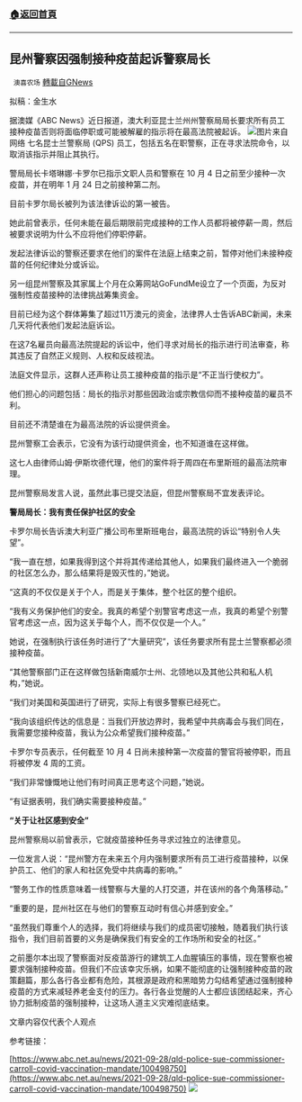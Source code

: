 ###  [:house:返回首頁](https://github.com/ourhimalayas/txt)
---


## 昆州警察因强制接种疫苗起诉警察局长
` 澳喜农场` [轉載自GNews](https://gnews.org/zh-hans/1565939/)

拟稿：金生水

据澳媒《ABC News》近日报道，澳大利亚昆士兰州州警察局局长要求所有员工接种疫苗否则将面临停职或可能被解雇的指示将在最高法院被起诉。
![](https://assets.gnews.org/wp-content/uploads/2021/09/16330584951.png)图片来自网络
七名昆士兰警察局 (QPS) 员工，包括五名在职警察，正在寻求法院命令，以取消该指示并阻止其执行。

警局局长卡塔琳娜·卡罗尔已指示文职人员和警察在 10 月 4 日之前至少接种一次疫苗，并在明年 1 月 24 日之前接种第二剂。

目前卡罗尔局长被列为该法律诉讼的第一被告。

她此前曾表示，任何未能在最后期限前完成接种的工作人员都将被停薪一周，然后被要求说明为什么不应将他们停职停薪。

发起法律诉讼的警察还要求在他们的案件在法庭上结束之前，暂停对他们未接种疫苗的任何纪律处分或诉讼。

另一组昆州警察及其家属上个月在众筹网站GoFundMe设立了一个页面，为反对强制性疫苗接种的法律挑战筹集资金。

目前已经为这个群体筹集了超过11万澳元的资金，法律界人士告诉ABC新闻，未来几天将代表他们发起法庭诉讼。

在这7名雇员向最高法院提起的诉讼中，他们寻求对局长的指示进行司法审查，称其违反了自然正义规则、人权和反歧视法。

法庭文件显示，这群人还声称让员工接种疫苗的指示是“不正当行使权力”。

他们担心的问题包括：局长的指示对那些因政治或宗教信仰而不接种疫苗的雇员不利。

目前还不清楚谁在为最高法院的诉讼提供资金。

昆州警察工会表示，它没有为该行动提供资金，也不知道谁在这样做。

这七人由律师山姆·伊斯坎德代理，他们的案件将于周四在布里斯班的最高法院审理。

昆州警察局发言人说，虽然此事已提交法庭，但昆州警察局不宜发表评论。

**警局局长：我有责任保护社区的安全**

卡罗尔局长告诉澳大利亚广播公司布里斯班电台，最高法院的诉讼“特别令人失望”。

“我一直在想，如果我得到这个并将其传递给其他人，如果我们最终进入一个脆弱的社区怎么办，那么结果将是毁灭性的，”她说。

“这真的不仅仅是关于个人，而是关于集体，整个社区的整个组织。

“我有义务保护他们的安全。我真的希望个别警官考虑这一点，我真的希望个别警官考虑这一点，因为这关乎每个人，而不仅仅是一个人。”

她说，在强制执行该任务时进行了“大量研究”，该任务要求所有昆士兰警察都必须接种疫苗。

“其他警察部门正在这样做包括新南威尔士州、北领地以及其他公共和私人机构，”她说。

“我们对美国和英国进行了研究，实际上有很多警察已经死亡。

“我向该组织传达的信息是：当我们开放边界时，我希望中共病毒会与我们同在，我需要您接种疫苗，我认为公众希望我们接种疫苗。”

卡罗尔专员表示，任何截至 10 月 4 日尚未接种第一次疫苗的警官将被停职，而且将被停发 4 周的工资。

“我们非常慷慨地让他们有时间真正思考这个问题，”她说。

“有证据表明，我们确实需要接种疫苗。”

**“关于让社区感到安全”**

昆州警察局以前曾表示，它就疫苗接种任务寻求过独立的法律意见。

一位发言人说：“昆州警方在未来五个月内强制要求所有员工进行疫苗接种，以保护员工、他们的家人和社区免受中共病毒的影响。”

“警务工作的性质意味着一线警察与大量的人打交道，并在该州的各个角落移动。”

“重要的是，昆州社区在与他们的警察互动时有信心并感到安全。”

“虽然我们尊重个人的选择，我们将继续与我们的成员密切接触，随着我们执行该指令，我们目前首要的义务是确保我们有安全的工作场所和安全的社区。”

之前墨尔本出现了警察面对反疫苗游行的建筑工人血腥镇压的事情，现在警察也被要求强制接种疫苗。但我们不应该幸灾乐祸，如果不能彻底的让强制接种疫苗的政策翻篇，那么各行各业都有危险，其根源是政府和黑暗势力勾结希望通过强制接种疫苗的方式来减轻养老金支付的压力。各行各业觉醒的人士都应该团结起来，齐心协力抵制疫苗的强制接种，让这场人道主义灾难彻底结束。

文章内容仅代表个人观点

参考链接：

[https://www.abc.net.au/news/2021-09-28/qld-police-sue-commissioner-carroll-covid-vaccination-mandate/100498750](https://www.abc.net.au/news/2021-09-28/qld-police-sue-commissioner-carroll-covid-vaccination-mandate/100498750)
![](https://assets.gnews.org/wp-content/uploads/2021/09/澳喜图标2-1.jpg)
